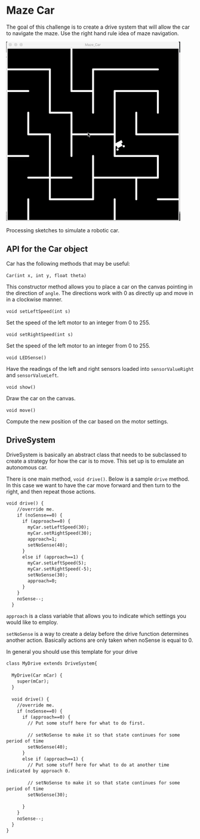 # Maze Car

The goal of this challenge is to create a drive system that 
will allow the car to navigate the maze. Use the right hand rule 
idea of maze navigation. 

![GIF of Robot Solving Maze](https://github.com/Choate-Robotics/Maze_Car/blob/master/Maze%20Solver.gif)

Processing sketches to simulate a robotic car.

## API for the Car object

Car has the following methods that may be useful:

```Car(int x, int y, float theta)```

This constructor method allows you to place a car on the canvas pointing in the direction of ```angle```. The directions work 
with 0 as directly up and move in in a clockwise manner.

```void setLeftSpeed(int s)``` 

Set the speed of the left motor to an integer from 0 to 255. 

```void setRightSpeed(int s)``` 

Set the speed of the left motor to an integer from 0 to 255. 

```void LEDSense()```

Have the readings of the left and right sensors loaded into ```sensorValueRight``` and ```sensorValueLeft```.

```void show()``` 

Draw the car on the canvas.

```void move()```

Compute the new position of the car based on the motor settings.

## DriveSystem

DriveSystem is basically an abstract class that needs to be subclassed to create a strategy for how the car is to move. 
This set up is to emulate an autonomous car.

There is one main method, ```void drive()```. Below is a sample ```drive``` method. In this case we want to have the car move 
forward and then turn to the right, and then repeat those actions.

```
void drive() {
    //override me.
    if (noSense==0) {
      if (approach==0) {
        myCar.setLeftSpeed(30);
        myCar.setRightSpeed(30);
        approach=1;
        setNoSense(40);        
      } 
      else if (approach==1) {
        myCar.setLeftSpeed(5);
        myCar.setRightSpeed(-5);
        setNoSense(30);
        approach=0;
      }
    }
    noSense--;
  }
```

```approach``` is a class variable that allows you to indicate which settings you would like to employ. 

```setNoSense``` is a way to create a delay before the drive function determines another action. Basically actions are only 
taken when noSense is equal to 0.

In general you should use this template for your drive 

```
class MyDrive extends DriveSystem{
  
  MyDrive(Car mCar) {
    super(mCar);
  }
  
  void drive() {
    //override me.
    if (noSense==0) {
      if (approach==0) {
        // Put some stuff here for what to do first.
        
        // setNoSense to make it so that state continues for some period of time
        setNoSense(40);        
      } 
      else if (approach==1) {
        // Put some stuff here for what to do at another time indicated by approach 0.
        
        // setNoSense to make it so that state continues for some period of time
        setNoSense(30);
        
      }
    }
    noSense--;
  }
}
```
